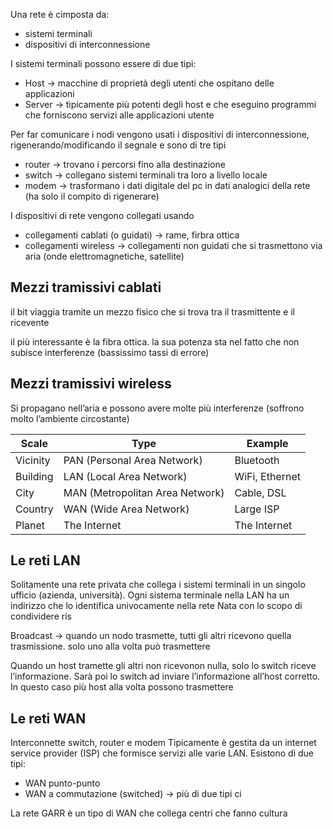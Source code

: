 Una rete è cimposta da:
- sistemi terminali
- dispositivi di interconnessione

I sistemi terminali possono essere di due tipi:
- Host → macchine di proprietà degli utenti che ospitano delle applicazioni
- Server → tipicamente più potenti degli host e che eseguino programmi che forniscono servizi alle applicazioni utente

Per far comunicare i nodi vengono usati i dispositivi di interconnessione, rigenerando/modificando il segnale e sono di tre tipi
- router → trovano i percorsi fino alla destinazione
- switch → collegano sistemi terminali tra loro a livello locale
- modem → trasformano i dati digitale del pc in dati analogici della rete (ha solo il compito di rigenerare)

I dispositivi di rete vengono collegati usando
- collegamenti cablati (o guidati) → rame, firbra ottica
- collegamenti wireless → collegamenti non guidati che si trasmettono via aria (onde elettromagnetiche, satellite)

## Mezzi tramissivi cablati
il bit viaggia tramite un mezzo fisico che si trova tra il trasmittente e il ricevente

il più interessante è la fibra ottica. la sua potenza sta nel fatto che non subisce interferenze (bassissimo tassi di errore)

## Mezzi tramissivi wireless
Si propagano nell’aria e possono avere molte più interferenze (soffrono molto l’ambiente circostante)



| Scale    | Type                            | Example        |
| -------- | ------------------------------- | -------------- |
| Vicinity | PAN (Personal Area Network)     | Bluetooth      |
| Building | LAN (Local Area Network)        | WiFi, Ethernet |
| City     | MAN (Metropolitan Area Network) | Cable, DSL     |
| Country  | WAN (Wide Area Network)         | Large ISP      |
| Planet   | The Internet                    | The Internet   |

## Le reti LAN
Solitamente una rete privata che collega i sistemi terminali in un singolo ufficio (azienda, università).
Ogni sistema terminale nella LAN ha un indirizzo che lo identifica univocamente nella rete
Nata con lo scopo di condividere ris

Broadcast → quando un nodo trasmette, tutti gli altri ricevono quella trasmissione. solo uno alla volta può trasmettere

Quando un host tramette gli altri non ricevonon nulla, solo lo switch riceve l’informazione. Sarà poi lo switch ad inviare l’informazione all’host corretto. In questo caso più host alla volta possono trasmettere


## Le reti WAN
Interconnette switch, router e modem
Tipicamente è gestita da un internet service provider (ISP) che formisce servizi alle varie LAN.
Esistono di due tipi:
- WAN punto-punto
- WAN a commutazione (switched) → più di due tipi ci 


La rete GARR è un tipo di WAN che collega centri che fanno cultura